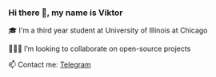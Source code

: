 ### Hi there 👋, my name is Viktor

🎓 I'm a third year student at University of Illinois at Chicago

👨🏼‍💻 I’m looking to collaborate on open-source projects

📫 Contact me: [Telegram](https://t.me/kirillovmr)

<!--

-->
